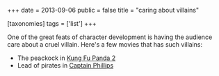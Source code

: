 +++
date = 2013-09-06
public = false
title = "caring about villains"

[taxonomies]
tags = ['list']
+++

One of the great feats of character development is having the audience
care about a cruel villain. Here\'s a few movies that has such villains:

-   The peackock in [Kung Fu Panda 2]
-   Lead of pirates in [Captain Phillips]

  [Kung Fu Panda 2]: http://movies.tshepang.net/kung-fu-panda-2-2011
  [Captain Phillips]: http://movies.tshepang.net/captain-phillips-2013

